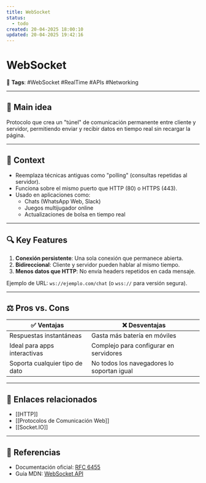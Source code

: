 ```yaml
---
title: WebSocket
status:
  - todo
created: 20-04-2025 18:00:10
updated: 20-04-2025 19:42:16
---
```


# WebSocket

🔖 **Tags**: #WebSocket #RealTime #APIs #Networking

---

## 🧠 Main idea

Protocolo que crea un "túnel" de comunicación permanente entre cliente y servidor, permitiendo enviar y recibir datos en tiempo real sin recargar la página.

---

## 🧩 Context

- Reemplaza técnicas antiguas como "polling" (consultas repetidas al servidor).
- Funciona sobre el mismo puerto que HTTP (80) o HTTPS (443).
- Usado en aplicaciones como:
  - Chats (WhatsApp Web, Slack)
  - Juegos multijugador online
  - Actualizaciones de bolsa en tiempo real

---

## 🔍 Key Features

1. **Conexión persistente**: Una sola conexión que permanece abierta.
2. **Bidireccional**: Cliente y servidor pueden hablar al mismo tiempo.
3. **Menos datos que HTTP**: No envía headers repetidos en cada mensaje.

Ejemplo de URL: `ws://ejemplo.com/chat` (o `wss://` para versión segura).

---

## ⚖️ Pros vs. Cons

| ✅ Ventajas | ❌ Desventajas |
|-------------|---------------|
| Respuestas instantáneas | Gasta más batería en móviles |
| Ideal para apps interactivas | Complejo para configurar en servidores |
| Soporta cualquier tipo de dato | No todos los navegadores lo soportan igual |

---

## 🔗 Enlaces relacionados

- [[HTTP]]
- [[Protocolos de Comunicación Web]]
- [[Socket.IO]]

---

## 📘 Referencias

- Documentación oficial: [RFC 6455](https://tools.ietf.org/html/rfc6455)
- Guía MDN: [WebSocket API](https://developer.mozilla.org/es/docs/Web/API/WebSocket)